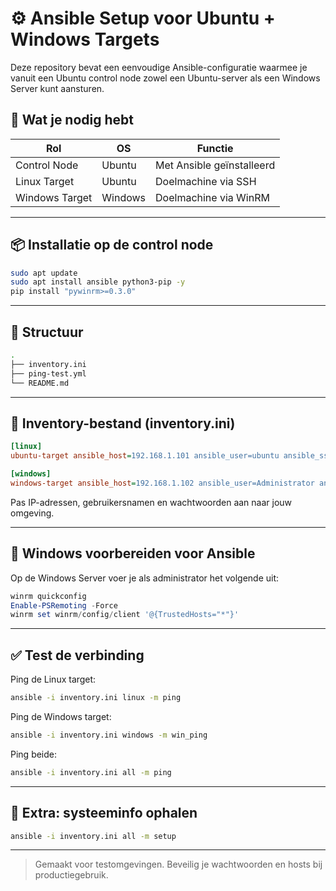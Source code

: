 
# ⚙️ Ansible Setup voor Ubuntu + Windows Targets

Deze repository bevat een eenvoudige Ansible-configuratie waarmee je vanuit een Ubuntu control node zowel een Ubuntu-server als een Windows Server kunt aansturen.

## 🧰 Wat je nodig hebt

| Rol             | OS           | Functie                     |
|----------------|--------------|------------------------------|
| Control Node   | Ubuntu       | Met Ansible geïnstalleerd   |
| Linux Target   | Ubuntu       | Doelmachine via SSH         |
| Windows Target | Windows      | Doelmachine via WinRM       |

---

## 📦 Installatie op de control node

```bash
sudo apt update
sudo apt install ansible python3-pip -y
pip install "pywinrm>=0.3.0"
```

---

## 📁 Structuur

```bash
.
├── inventory.ini
├── ping-test.yml
└── README.md
```

---

## 📡 Inventory-bestand (inventory.ini)

```ini
[linux]
ubuntu-target ansible_host=192.168.1.101 ansible_user=ubuntu ansible_ssh_private_key_file=~/.ssh/id_rsa

[windows]
windows-target ansible_host=192.168.1.102 ansible_user=Administrator ansible_password=P@ssw0rd123 ansible_connection=winrm ansible_winrm_transport=basic ansible_winrm_server_cert_validation=ignore
```

Pas IP-adressen, gebruikersnamen en wachtwoorden aan naar jouw omgeving.

---

## 🔧 Windows voorbereiden voor Ansible

Op de Windows Server voer je als administrator het volgende uit:

```powershell
winrm quickconfig
Enable-PSRemoting -Force
winrm set winrm/config/client '@{TrustedHosts="*"}'
```

---

## ✅ Test de verbinding

Ping de Linux target:

```bash
ansible -i inventory.ini linux -m ping
```

Ping de Windows target:

```bash
ansible -i inventory.ini windows -m win_ping
```

Ping beide:

```bash
ansible -i inventory.ini all -m ping
```

---

## 🧪 Extra: systeeminfo ophalen

```bash
ansible -i inventory.ini all -m setup
```

---

> Gemaakt voor testomgevingen. Beveilig je wachtwoorden en hosts bij productiegebruik.
